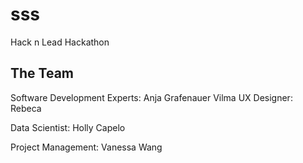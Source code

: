# sss
Hack n Lead Hackathon

## The Team
Software Development Experts: Anja Grafenauer Vilma  UX Designer: Rebeca 

Data Scientist: Holly Capelo

Project Management: Vanessa Wang
